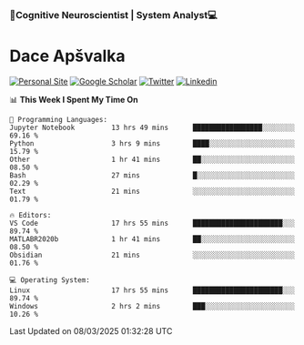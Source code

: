### 🧠Cognitive Neuroscientist | System Analyst💻
# Dace Apšvalka

[![Personal Site](https://img.shields.io/badge/website-teal?style=for-the-badge&logo=About.me&logoColor=white)](https://dcdace.net/)
[![Google Scholar](https://img.shields.io/badge/Scholar-yellow?style=for-the-badge&logo=googlescholar&logoColor=ffffff)](https://scholar.google.com/citations?hl=en&user=W8q0HBkAAAAJ&view_op=list_works&sortby=pubdate)
[![Twitter](https://img.shields.io/badge/Twitter-1DA1F2?logo=twitter&logoColor=white&style=for-the-badge)](https://twitter.com/dcdace)
[![Linkedin](https://img.shields.io/badge/linkedin-0077B5?logo=linkedin&logoColor=white&style=for-the-badge)](https://www.linkedin.com/in/dace-apsvalka/)

<!--
[![Dace's wakatime stats](https://github-readme-stats.vercel.app/api/wakatime?username=dcdace&theme=react&layout=compact&custom_title=Coding+past+7+days&v=2)](https://github.com/dcdace/dcdace)


[![github](https://img.shields.io/github/followers/dcdace?logo=github&style=plastic)](https://github.com/dcdace?tab=followers "GitHub followers")
[![wakatime](https://wakatime.com/badge/user/6e7556d3-b1db-4eef-a7e8-9bad735fc27e.svg?style=plastic?v=2)](https://wakatime.com/@6e7556d3-b1db-4eef-a7e8-9bad735fc27e "Total time coded since Feb 28 2022")

[![twitter](https://img.shields.io/twitter/follow/dcdace?label=followers&logo=twitter&color=%23007ec6&style=plastic)](https://twitter.com/dcdace "Twitter followers")

[![Dace's languages](https://github-readme-stats-one-nu-13.vercel.app/api/top-langs/?username=dcdace&langs_count=10&theme=nord&layout=compact)](https://github.com/anuraghazra/github-readme-stats) 
[![Dace's GitHub stats](https://github-readme-stats-one-nu-13.vercel.app/api?username=dcdace&theme=dracula&hide=prs,issues&count_private=true&show_icons=true&hide_rank=true&include_all_commits=true&hide_title=false&custom_title=GitHub+Stats)](https://github.com/anuraghazra/github-readme-stats)
-->

<!--START_SECTION:waka-->
📊 **This Week I Spent My Time On** 

```text
💬 Programming Languages: 
Jupyter Notebook         13 hrs 49 mins      █████████████████░░░░░░░░   69.16 % 
Python                   3 hrs 9 mins        ████░░░░░░░░░░░░░░░░░░░░░   15.79 % 
Other                    1 hr 41 mins        ██░░░░░░░░░░░░░░░░░░░░░░░   08.50 % 
Bash                     27 mins             █░░░░░░░░░░░░░░░░░░░░░░░░   02.29 % 
Text                     21 mins             ░░░░░░░░░░░░░░░░░░░░░░░░░   01.79 % 

🔥 Editors: 
VS Code                  17 hrs 55 mins      ██████████████████████░░░   89.74 % 
MATLABR2020b             1 hr 41 mins        ██░░░░░░░░░░░░░░░░░░░░░░░   08.50 % 
Obsidian                 21 mins             ░░░░░░░░░░░░░░░░░░░░░░░░░   01.76 % 

💻 Operating System: 
Linux                    17 hrs 55 mins      ██████████████████████░░░   89.74 % 
Windows                  2 hrs 2 mins        ███░░░░░░░░░░░░░░░░░░░░░░   10.26 % 
```


 Last Updated on 08/03/2025 01:32:28 UTC
<!--END_SECTION:waka-->

